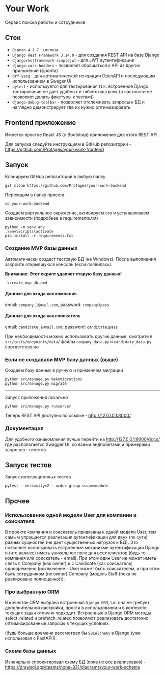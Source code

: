 # Your Work

Сервис поиска работы и сотрудников

## Стек
- `Django 4.1.7` - основа
- `Django Rest Framework 3.14.0` - для создания REST API на базе Django
- `djangorestframework-simplejwt` - для JWT аутентификации
- `django-cors-headers` - позволяет обращаться к API из других приложений (фронта)
- `drf-yasg` - для автоматической генерации OpenAPI и последующим использовнием в Swager UI
- `pytest` - используется для тестирования (т.к. встроенное Django тестирование не дает удобных и гибких настроек (в частности не позволяет делать фикстуры к тестам))
- `django-debug-toolbar` - позволяет отслеживать запросы к БД и наглядно демонстрирует где их нужно оптимизировать

## Frontend приложение
Имеется простое React JS (с Bootstrap) приложение для этого REST API. 


Для запуска следуйте инструкциям в GitHub репозитории - https://github.com/Protages/your-work-frontend

## Запуск
Клонируем GitHub репозиторий в любую папку
```properties
git clone https://github.com/Protages/your-work-backend
```
Переходим в папку проекта
```properties
cd your-work-backend
```
Создаем виртуальное окружение, активируем его и устанавливаем зависимости (подробнее в requirements.txt)
```properties
python -m venv env
.\env\Scripts\activate
pip install -r requirements.txt
```

### Создание MVP базы данных
Автоматически создаст тестовую БД (на Windows). После выполнения закройте открывшуюся консоль (если появилась).

**Внимание: Этот скрипт удаляет старую базу данных!**
```properties
.\create_mvp_db.cmd
```
#### Данные для входа как компания
email: `company_1@mail.com`, password: `company1pass`

#### Данные для входа как соискатель
email: `canditate_1@mail.com`, password: `canditate1pass`


При необходимости можно использовать другие данные, смотрите в `src/tests/endpoints/data/` файлы `company_data.py` и `candidate_data.py` соответственно 

### Если не создавали MVP базу данных (выше)
Создаем базу данных в ручную и применяем миграции
```properties
python src/manage.py makemigrations
python src/manage.py migrate
```
---

Запуск приложения локально
```properties
python src/manage.py runserver
```
Теперь REST API доступно по ссылке - http://127.0.0.1:8000/

### Документация
Для удобного ознакомления лучше перейти на http://127.0.0.1:8000/docs/ где распологается Swagger UI, со всеми эндпойнтами и примерами запросов - ответов


## Запуск тестов
Запуск интеграционных тестов
```properties
pytest --verbosity=2 --order-group-scope=module
```

## Прочее
### Использование одной модели User для компании и соискателя
В проекте компания и соискатель привязаны к одной модели User, тем самым упрощается реализация аутентификации для двух (по сути) разных сущностей (не дает существенных нагрузок к БД). Это позволяет использовать встроенные механихме аутентификации Django и (что важнее) иметь уникальное поле для всех клиентов (будь то компания или соискатель - email). При этом один User не может иметь связь с Company (как owner) и с Candidate (как соискатель) одновременно (исключение - User может быть соискателем, и при этом быть сотрудником (не owner) Company (модель Staff (пока не реализовано полноценно))).

### Про выбранную ORM
В качестве ORM выбрана встроенная `Django ORM`, т.к. она не требует дополнительной настройки, проста в использовании и в контексте текущих задач отлично подходит. Встроенные в Django ORM методы select_related и prefetch_related позволяют реализовать достаточно оптимизированные запросы в текущих условиях.

(будь больше времени рассмотрел бы `SQLAlchemy` в Django (уже использовал с FastAPI)).

### Схема базы данных 
Изначально спроектировал схему БД (пока не все реализовано) -
https://drawsql.app/teams/none-831/diagrams/your-work-schema
